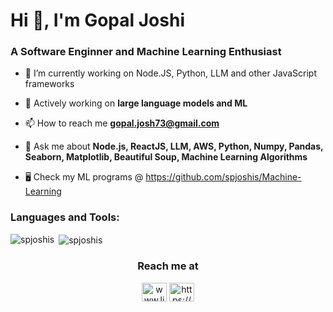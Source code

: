 <h1 align="left">Hi 👋, I'm Gopal Joshi</h1>
<h3 align="left">A Software Enginner and Machine Learning Enthusiast</h3>

- 🔭 I’m currently working on Node.JS, Python, LLM and other JavaScript frameworks

- 🌱 Actively working on **large language models and ML**

- 📫 How to reach me **gopal.josh73@gmail.com**

- 💬 Ask me about **Node.js, ReactJS, LLM, AWS, Python, Numpy, Pandas, Seaborn, Matplotlib, Beautiful Soup, Machine Learning Algorithms**

- 🖥️ Check my ML programs @ https://github.com/spjoshis/Machine-Learning

<h3 align="left">Languages and Tools:</h3>
<p><img align="left" src="https://github-readme-stats.vercel.app/api/top-langs?username=spjoshis&show_icons=true&locale=en&layout=compact" alt="spjoshis" />
&nbsp;<img align="center" src="https://github-readme-stats.vercel.app/api?username=spjoshis&show_icons=true&locale=en" alt="spjoshis" /></p>
<!-- <p><img align="center" src="https://github-readme-streak-stats.herokuapp.com/?user=spjoshis&" alt="spjoshis" /></p> -->

<h3 align="center">Reach me at</h3>
<p align="center">
<a href="https://www.linkedin.com/in/gopal-joshi-971b9865/" target="blank"><img align="center" src="https://raw.githubusercontent.com/rahuldkjain/github-profile-readme-generator/master/src/images/icons/Social/linked-in-alt.svg" alt="www.linkedin.com/in/vanshika-mishra2308" height="30" width="40" /></a>
<a href="https://www.kaggle.com/gopalj" target="blank"><img align="center" src="https://raw.githubusercontent.com/rahuldkjain/github-profile-readme-generator/master/src/images/icons/Social/kaggle.svg" alt="https://www.kaggle.com/mvanshika" height="30" width="40" /></a>
</p>
